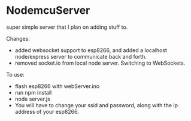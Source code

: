 # NodemcuServer
super simple server that I plan on adding stuff to.

Changes:
* added websocket support to esp8266, and added a localhost node/express server to communicate back and forth.
* removed socket.io from local node server. Switching to WebSockets.


To use:
* flash esp8266 with webServer.ino
* run npm install
* node server.js
* You will have to change your ssid and password, along with the ip address of your esp8266.
